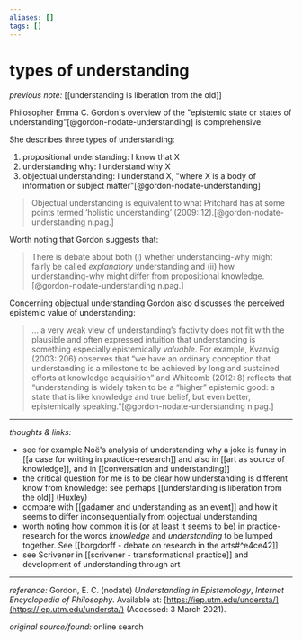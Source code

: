 ```yaml
---
aliases: []
tags: []
---
```


# types of understanding

_previous note:_ [[understanding is liberation from the old]]

Philosopher Emma C. Gordon's overview of the "epistemic state or states of understanding"[@gordon-nodate-understanding] is comprehensive.  

She describes three types of understanding:

1. propositional understanding: I know that X
2. understanding why: I understand why X
3. objectual understanding: I understand X, "where X is a body of information or subject matter"[@gordon-nodate-understanding]

>Objectual understanding is equivalent to what Pritchard has at some points termed ‘holistic understanding’ (2009: 12).[@gordon-nodate-understanding n.pag.]

Worth noting that Gordon suggests that:

>There is debate about both (i) whether understanding-why might fairly be called _explanatory_ understanding and (ii) how understanding-why might differ from propositional knowledge.[@gordon-nodate-understanding n.pag.]

Concerning objectual understanding Gordon also discusses the perceived epistemic value of understanding:

>... a very weak view of understanding’s factivity does not fit with the plausible and often expressed intuition that understanding is something especially epistemically _valuable_. For example, Kvanvig (2003: 206) observes that “we have an ordinary conception that understanding is a milestone to be achieved by long and sustained efforts at knowledge acquisition” and Whitcomb (2012: 8) reflects that “understanding is widely taken to be a “higher” epistemic good: a state that is like knowledge and true belief, but even better, epistemically speaking.”[@gordon-nodate-understanding n.pag.]

---

_thoughts & links:_

- see for example Noë's analysis of understanding why a joke is funny in [[a case for writing in practice-research]] and also in [[art as source of knowledge]], and in [[conversation and understanding]]
- the critical question for me is to be clear how understanding is different know from knowledge: see perhaps [[understanding is liberation from the old]] (Huxley)
- compare with [[gadamer and understanding as an event]] and how it seems to differ inconsequentially from objectual understanding
- worth noting how common it is (or at least it seems to be) in practice-research for the words _knowledge_ and _understanding_ to be lumped together. See [[borgdorff - debate on research in the arts#^e4ce42]]
- see Scrivener in [[scrivener - transformational practice]] and development of understanding through art

---

_reference:_ Gordon, E. C. (nodate) _Understanding in Epistemology_, _Internet Encyclopedia of Philosophy_. Available at: [https://iep.utm.edu/understa/](https://iep.utm.edu/understa/) (Accessed: 3 March 2021).

_original source/found:_ online search